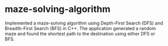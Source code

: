 # maze-solving-algorithm
Implemented a maze-solving algorithm using Depth-First Search (DFS) and Breadth-First Search (BFS) in  C++. The application generated a random maze and found the shortest path to the destination using  either DFS or BFS.
